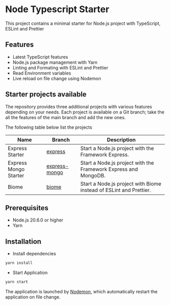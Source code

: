 # Node Typescript Starter

This project contains a minimal starter for Node.js project with TypeScript, ESLint and Prettier

## Features
* Latest TypeScript features
* Node.js package management with Yarn
* Linting and Formating with ESLint and Prettier
* Read Environment variables 
* Live reload on file change using Nodemon

## Starter projects available
The repository provides three additional projects with various features depending on your needs.
Each project is available on a Git branch; take the all the features of the main branch and add the new ones.

The following table below list the projects

| Name                  | Branch                                                                             | Description                                                        |
|-----------------------|------------------------------------------------------------------------------------|--------------------------------------------------------------------|
| Express Starter       | [express](https://github.com/tericcabrel/node-ts-starter/tree/express)             | Start a Node.js project with the Framework Express.                |
| Express Mongo Starter | [express-mongo](https://github.com/tericcabrel/node-ts-starter/tree/express-mongo) | Start a Node.js project with the Framework Express and MongoDB.    |
| Biome                 | [biome](https://github.com/tericcabrel/node-ts-starter/tree/biome)                 | Start a Node.js project with Biome instead of ESLint and Prettier. |


## Prerequisites
- Node.js 20.6.0 or higher
- Yarn

## Installation
- Install dependencies
```bash
yarn install
```

- Start Application
```bash
yarn start
```
The application is launched by [Nodemon,](https://nodemon.com) which automatically restart the application on file change.
